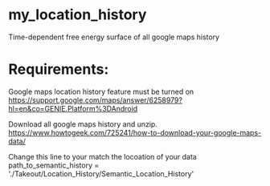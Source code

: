 # my_location_history
Time-dependent free energy surface of all google maps history

# Requirements:
Google maps location history feature must be turned on
https://support.google.com/maps/answer/6258979?hl=en&co=GENIE.Platform%3DAndroid

Download all google maps history and unzip.
https://www.howtogeek.com/725241/how-to-download-your-google-maps-data/

Change this line to your match the locoation of your data
path_to_semantic_history = './Takeout/Location_History/Semantic_Location_History'
